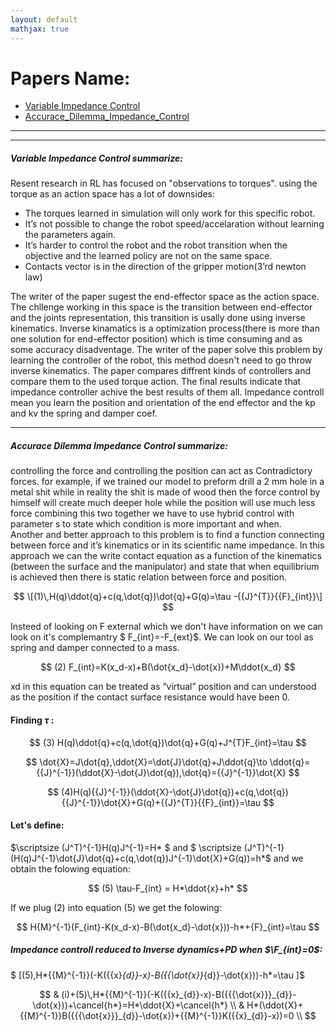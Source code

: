 ```yaml
---
layout: default
mathjax: true
---
```

# Papers Name:

- [Variable Impedance Control](#VIC)
- [Accurace_Dilemma_Impedance_Control](#ADIC)



<hr />
<hr />

<a name='VIC'></a>
##### Variable Impedance Control summarize:

Resent research in RL has focused on "observations to torques". using the torque as an action space has a lot of downsides:
* The torques learned in simulation will only work for this specific robot.
* It’s not possible to change the robot speed/accelaration without learning the parameters again.
* It’s harder to control the robot and the robot transition when the objective and the learned policy are not on the same space.
* Contacts vector is in the direction of the gripper motion(3’rd newton law)

The writer of the paper sugest the end-effector space as the action space. The chllenge working in this space is the transition
between end-effector and the joints representation, this transition is usally done using inverse kinematics. Inverse
kinamatics is a optimization process(there is more than one solution for end-effector position) which is time consuming and
as some accuracy disadventage. The writer of the paper solve this problem by learning the controller of the robot, this method 
doesn't need to go throw inverse kinematics. The paper compares diffrent kinds of controllers and compare them to the used torque
action. The final results indicate that impedance controller achive the best results of them all. Impedance controll mean you learn
the position and orientation of the end effector and the kp and kv the spring and damper coef.  

<hr />
<a name='ADIC'></a>

##### Accurace Dilemma Impedance Control summarize:

controlling the force and controlling the position can act as Contradictory forces. for example, if we trained our model to preform drill a 2 mm hole in a metal shit while in reality the shit is made of wood then the force control by himself will create much deeper hole while the position will use much less force combining this two together we have to use hybrid control with parameter s to state which condition is more important and when.  
Another and better approach to this problem is to find a function connecting between force and it’s kinematics or in its scientific name impedance. In this approach we can the write contact equation as a function of the kinematics (between the surface and the manipulator) and state that when equilibrium is achieved then there is static relation between force and position.


$$ \[(1)\,H(q)\ddot{q}+c(q,\dot{q})\dot{q}+G(q)=\tau -{{J}^{T}}{{F}_{int}}\] $$
 

Insteed of looking on F external which we don't have information on we can look on it's complemantry $ F_{int}=-F_{ext}$.
We can look on our tool as spring and damper connected to a mass.

$$ (2) F_{int}=K(x_d-x)+B(\dot{x_d}-\dot{x})+M\ddot{x_d} $$

xd in this equation can be treated as “virtual” position and can understood as the position if the contact surface resistance would have been 0.



#### Finding $\tau$ :

$$ (3) H(q)\ddot{q}+c(q,\dot{q})\dot{q}+G(q)+J^{T}F_{int}=\tau $$

$$ \dot{X}=J\dot{q},\ddot{X}=\dot{J}\dot{q}+J\ddot{q}\to \ddot{q}={{J}^{-1}}(\ddot{X}-\dot{J}\dot{q}),\dot{q}={{J}^{-1}}\dot{X} $$

$$ (4)H(q){{J}^{-1}}(\ddot{X}-\dot{J}\dot{q})+c(q,\dot{q}){{J}^{-1}}\dot{X}+G(q)+{{J}^{T}}{{F}_{int}}=\tau $$

#### Let's define:

$\scriptsize (J^T)^{-1}H(q)J^{-1}=H* $ and $ \scriptsize (J^T)^{-1}(H(q)J^{-1}\dot{J}\dot{q}+c(q,\dot{q})J^{-1}\dot{X}+G(q))=h*$
and we obtain the folowing equation:

$$ (5) \tau-F_{int} = H*\ddot{x}+h*  $$

If we plug (2) into equation (5) we get the folowing:

$$ H{M}^{-1}(F_{int}-K(x_d-x)-B(\dot{x_d}-\dot{x}))-h*+{F}_{int}=\tau $$


##### Impedance controll reduced to Inverse dynamics+PD when $\F_{int}=0$:

$ \[(5)\,H*{{M}^{-1}}(-K({{x}_{d}}-x)-B({{\dot{x}}_{d}}-\dot{x}))-h*=\tau \]$ 

$$
 & (i)+(5)\,H*{{M}^{-1}}(-K({{x}_{d}}-x)-B({{{\dot{x}}}_{d}}-\dot{x}))+\cancel{h*}=H*\ddot{X}+\cancel{h*} \\ 
 & H*(\ddot{X}+{{M}^{-1}}B({{{\dot{x}}}_{d}}-\dot{x})+{{M}^{-1}}K({{x}_{d}}-x))=0 \\ 
$$
